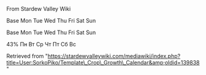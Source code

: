 From Stardew Valley Wiki

Base Mon Tue Wed Thu Fri Sat Sun

Base Mon Tue Wed Thu Fri Sat Sun

43% Пн Вт Ср Чт Пт Сб Вс

Retrieved from "https://stardewvalleywiki.com/mediawiki/index.php?title=User:SorkoPiko/Template\_Crop\_Growth\_Calendar&amp;oldid=139838"